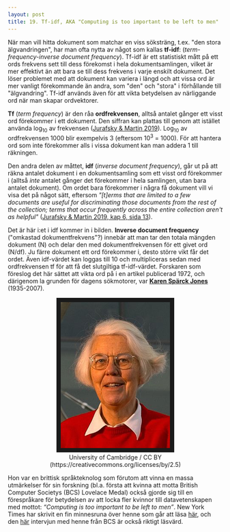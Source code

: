 ```yaml
---
layout: post
title: 19. Tf-idf, AKA "Computing is too important to be left to men"
---
```


När man vill hitta dokument som matchar en viss söksträng, t.ex. "den stora älgvandringen", har man ofta nytta av något som kallas **tf-idf**: (*term-frequency-inverse document frequency*). Tf-idf är ett statistiskt mått på ett ords frekvens sett till dess förekomst i hela dokumentsamlingen, vilket är mer effektivt än att bara se till dess frekvens i varje enskilt dokument. Det löser problemet med att dokument kan variera i längd och att vissa ord är mer vanligt förekommande än andra, som "den" och "stora" i förhållande till "älgvandring". Tf-idf används även för att vikta betydelsen av närliggande ord när man skapar ordvektorer.   

**Tf** (*term frequency*) är den råa **ordfrekvensen**, alltså antalet gånger ett visst ord förekommer i ett dokument. Den siffran kan plattas till genom att istället använda log<sub>10</sub> av frekvensen ([Jurafsky & Martin 2019](https://web.stanford.edu/~jurafsky/slp3/6.pdf)). Log<sub>10</sub> av ordfrekvensen 1000 blir exempelvis 3 (eftersom 10<sup>3</sup> = 1000). För att hantera ord som inte förekommer alls i vissa dokument kan man addera 1 till räkningen. 

Den andra delen av måttet, **idf** (*inverse document frequency*), går ut på att räkna antalet dokument i en dokumentsamling som ett visst ord förekommer i (alltså *inte* antalet gånger det förekommer i hela samlingen, utan bara antalet dokument). Om ordet bara förekommer i några få dokument vill vi visa det på något sätt, eftersom *"[t]erms that are limited to a few documents are useful for discriminating those documents from the rest of the collection; terms that occur frequently across the entire collection aren't as helpful"* ([Jurafsky & Martin 2019, kap 6, sida 13](https://web.stanford.edu/~jurafsky/slp3/6.pdf)). 

Det är här i:et i idf kommer in i bilden. **Inverse document frequency** ("omkastad dokumentfrekvens"?) innebär att man tar den totala mängden dokument (N) och delar den med dokumentfrekvensen för ett givet ord (N/df). Ju färre dokument ett ord förekommer i, desto större vikt får det ordet. Även idf-värdet kan loggas till 10 och multipliceras sedan med ordfrekvensen tf för att få det slutgiltiga tf-idf-värdet. Forskaren som föreslog det här sättet att vikta ord på i en artikel publicerad 1972, och därigenom la grunden för dagens sökmotorer, var [**Karen Spärck Jones**](https://en.wikipedia.org/wiki/Karen_Sp%C3%A4rck_Jones) (1935-2007).

<p align="center">
<img src="/images/sparck_jones.jpg" alt="Karen Spärck Jones" border="10" /><br>University of Cambridge / CC BY (https://creativecommons.org/licenses/by/2.5)
</p> 

Hon var en brittisk språkteknolog som förutom att vinna en massa utmärkelser för sin forskning (bl.a. första att kvinna att motta British Computer Societys (BCS) Lovelace Medal) också gjorde sig till en förespråkare för betydelsen av att locka fler kvinnor till datavetenskapen med mottot: *“Computing is too important to be left to men”*. New York Times har skrivit en fin minnesruna över henne som går att läsa [här](https://www.nytimes.com/2019/01/02/obituaries/karen-sparck-jones-overlooked.html), och den [här](https://www.bcs.org/content-hub/computings-too-important-to-be-left-to-men/) intervjun med henne från BCS är också riktigt läsvärd. 